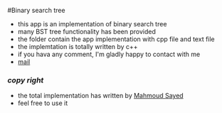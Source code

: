 #Binary search tree
- this app is an implementation of binary search tree 
- many BST tree functionality has been provided
- the folder contain the app implementation with cpp file and text file
- the implemtation is totally written by c++
- if you hava any comment, I'm gladly happy to contact with me
- [mail](mahmoudsayed1332002@gmail.com "send mail")
### _copy right_ 
- the total implementation has written by [Mahmoud Sayed](https://github.com/MahmoudSayedA)
- feel free to use it 
